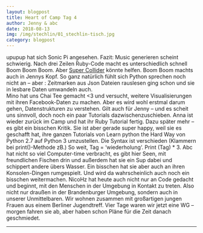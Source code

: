 ```yaml
---
layout: blogpost
title: Heart of Camp Tag 4
author: Jenny & abc
date: 2018-08-13
img: /img/stechlin/01_stechlin-tisch.jpg
category: blogpost
---
```



upupup hat sich Sonic Pi angesehen. Fazit: Music generieren scheint schwierig. Nach drei Zeilen Ruby-Code macht es unterschiedlich schnell Boom Boom Boom. Aber [Super Collider](https://supercollider.github.io/) könnte helfen.
Boom Boom machts auch in Jennys Kopf. So ganz natürlich fühlt sich Python sprechen noch nicht an – aber : Zeitmarken aus Json Dateien rauslesen ging schon und sie in lesbare Daten umwandeln auch.  
Mino hat uns Chai Tee gemacht <3 und versucht, weitere Visualisierungen mit ihren Facebook-Daten zu machen. Aber es wird wohl erstmal darum gehen, Datenstrukturen zu verstehen. Gilt auch für Jenny – und es scheit uns sinnvoll, doch noch ein paar Tutorials dazwischenzuschieben. 
Anna ist wieder zurück im Camp und hat ihr Ruby Tutorial fertig. Dazu später mehr – es gibt ein bisschen Kritik. Sie ist aber gerade super happy, weil sie es geschafft hat, ihre ganzen Tutorials von Learn python the Hard Way von Python 2.7 auf Python 3 umzustellen. Die Syntax ist verschieden (Klammern bei print()-Methode zB.) So weit, Tag = ‘wiederholung‘. Print (Tag) * 3.
Abc hat nicht so viel Computer-time verbracht, es gibt hier Seen, mit freundlichen Fischen drin und außerdem hat sie ein Sup dabei und schippert andere übers Wasser. Ein bisschen hat sie aber auch an ihren Konsolen-Dingen rumgespielt. Und wird da wahrscheinlich auch noch ein bisschen weitermachen. 
NicoHz hat heute auch nicht nur an Code gedacht und beginnt, mit den Menschen in der Umgebung in Kontakt zu treten. Also nicht nur draußen in der Brandenburger Umgebung, sondern auch in unserer Unmittelbaren. Wir wohnen zusammen mit großartigen jungen Frauen aus einem Berliner  Jugendtreff. Vier Tage waren wir jetzt eine WG – morgen fahren sie ab, aber haben schon Pläne für die Zeit danach geschmiedet.

***

